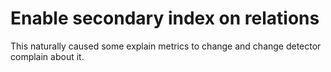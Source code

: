 # Enable secondary index on relations

This naturally caused some explain metrics to change and change detector complain about it.